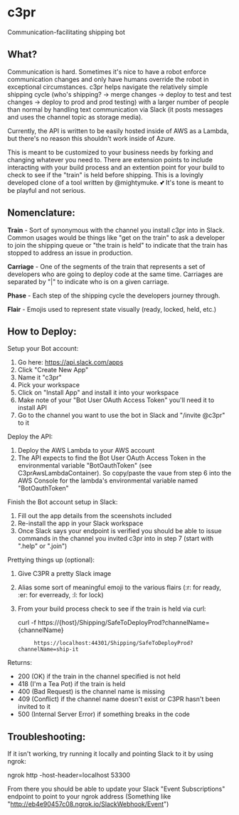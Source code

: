 # c3pr
Communication-facilitating shipping bot

## What?
Communication is hard.  Sometimes it's nice to have a robot enforce communication changes and only have humans override the robot in exceptional circumstances.  c3pr helps navigate the relatively simple shipping cycle (who's shipping? -> merge changes -> deploy to test and test changes -> deploy to prod and prod testing) with a larger number of people than normal by handling text communication via Slack (it posts messages and uses the channel topic as storage media).

Currently, the API is written to be easily hosted inside of AWS as a Lambda, but there's no reason this shouldn't work inside of Azure. 

This is meant to be customized to your business needs by forking and changing whatever you need to.  There are extension points to include interacting with your build process and an extention point for your build to check to see if the "train" is held before shipping.  This is a lovingly developed clone of a tool written by @mightymuke. 💕
It's tone is meant to be playful and not serious.

## Nomenclature:
__Train__ - Sort of synonymous with the channel you install c3pr into in Slack.  Common usages would be things like "get on the train" to ask a developer to join the shipping queue or "the train is held" to indicate that the train has stopped to address an issue in production.

__Carriage__ - One of the segments of the train that represents a set of developers who are going to deploy code at the same time.  Carriages are separated by "|" to indicate who is on a given carriage.

__Phase__ - Each step of the shipping cycle the developers journey through.

__Flair__ - Emojis used to represent state visually (ready, locked, held, etc.)

## How to Deploy:
Setup your Bot account:
1.  Go here: https://api.slack.com/apps
1.  Click "Create New App"
1.  Name it "c3pr"
1.  Pick your workspace
1.  Click on "Install App" and install it into your workspace
1.  Make note of your "Bot User OAuth Access Token" you'll need it to install API
1.  Go to the channel you want to use the bot in Slack and "/invite @c3pr" to it

Deploy the API:
1.  Deploy the AWS Lambda to your AWS account
1.  The API expects to find the Bot User OAuth Access Token in the environmental variable "BotOauthToken" (see C3prAwsLambdaContainer).
    So copy/paste the vaue from step 6 into the AWS Console for the lambda's environmental variable named "BotOauthToken"


Finish the Bot account setup in Slack:
1. Fill out the app details from the sceenshots included
1. Re-install the app in your Slack workspace
1. Once Slack says your endpoint is verified you should be able to issue commands in the channel you invited c3pr into in step 7 
    (start with ".help" or ".join")

Prettying things up (optional):
1. Give C3PR a pretty Slack image
1. Alias some sort of meaningful emoji to the various flairs (:r: for ready, :er: for everready, :l: for lock)
1. From your build process check to see if the train is held via curl:

    curl -f https://{host}/Shipping/SafeToDeployProd?channelName={channelName}

            https://localhost:44301/Shipping/SafeToDeployProd?channelName=ship-it

Returns:
* 200 (OK) if the train in the channel specified is not held 
* 418 (I'm a Tea Pot) if the train is held
* 400 (Bad Request) is the channel name is missing
* 409 (Conflict) if the channel name doesn't exist or C3PR hasn't been invited to it
* 500 (Internal Server Error) if something breaks in the code

## Troubleshooting:
If it isn't working, try running it locally and pointing Slack to it by using ngrok:

ngrok http -host-header=localhost 53300

From there you should be able to update your Slack "Event Subscriptions" endpoint to point to your ngrok address
(Something like "http://eb4e90457c08.ngrok.io/SlackWebhook/Event")

